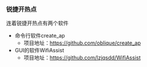 ### 锐捷开热点

连着锐捷开热点有两个软件

- 命令行软件create_ap
  - 项目地址：https://github.com/oblique/create_ap
- GUI的软件WifiAssist
  - 项目地址：https://github.com/lzjqsdd/WifiAssist
